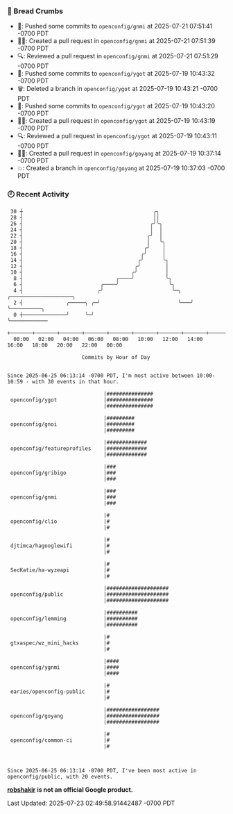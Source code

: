 ### 🍞 Bread Crumbs

 * 🚢: Pushed some commits to `openconfig/gnmi` at 2025-07-21 07:51:41 -0700 PDT
 * ✍🏼: Created a pull request in `openconfig/gnmi` at 2025-07-21 07:51:39 -0700 PDT
 * 🔍: Reviewed a pull request in  `openconfig/gnmi` at 2025-07-21 07:51:29 -0700 PDT
 * 🚢: Pushed some commits to `openconfig/ygot` at 2025-07-19 10:43:32 -0700 PDT
 * 🗑: Deleted a branch in `openconfig/ygot` at 2025-07-19 10:43:21 -0700 PDT
 * 🚢: Pushed some commits to `openconfig/ygot` at 2025-07-19 10:43:20 -0700 PDT
 * ✍🏼: Created a pull request in `openconfig/ygot` at 2025-07-19 10:43:19 -0700 PDT
 * 🔍: Reviewed a pull request in  `openconfig/ygot` at 2025-07-19 10:43:11 -0700 PDT
 * ✍🏼: Created a pull request in `openconfig/goyang` at 2025-07-19 10:37:14 -0700 PDT
 * 💥: Created a branch in `openconfig/goyang` at 2025-07-19 10:37:03 -0700 PDT

### 🕘 Recent Activity
```
 30 ┼                                          ╭╮
 28 ┤                                          ││
 26 ┤                                         ╭╯╰╮
 24 ┤                                         │  │
 22 ┤                                        ╭╯  │
 20 ┤                                        │   ╰╮
 18 ┤                                       ╭╯    │
 16 ┤                                      ╭╯     │
 14 ┤                                     ╭╯      ╰╮
 12 ┤                                    ╭╯        │
 10 ┤                                   ╭╯         │
  8 ┤                              ╭────╯          ╰╮
  6 ┤                         ╭────╯                ╰╮
  4 ┤                        ╭╯                      ╰─╮   ╭────────────────────╮
  2 ┤              ╭─────╮ ╭─╯                         ╰───╯                    ╰──────────╮
  0 ┼──────────────╯     ╰─╯                                                               ╰────────────
    +───────+───────+───────+───────+───────+───────+───────+───────+───────+───────+───────+───────+────
  00:00   02:00   04:00   06:00   08:00   10:00   12:00   14:00   16:00   18:00   20:00   22:00   00:00   

						Commits by Hour of Day


Since 2025-06-25 06:13:14 -0700 PDT, I'm most active between 10:00-10:59 - with 30 events in that hour.

```



```
                               |###############
 openconfig/ygot               |###############
                               |###############

                               |#########
 openconfig/gnoi               |#########
                               |#########

                               |#############
 openconfig/featureprofiles    |#############
                               |#############

                               |###
 openconfig/gribigo            |###
                               |###

                               |###
 openconfig/gnmi               |###
                               |###

                               |#
 openconfig/clio               |#
                               |#

                               |#
 djtimca/hagooglewifi          |#
                               |#

                               |#
 SecKatie/ha-wyzeapi           |#
                               |#

                               |####################
 openconfig/public             |####################
                               |####################

                               |##########
 openconfig/lemming            |##########
                               |##########

                               |#
 gtxaspec/wz_mini_hacks        |#
                               |#

                               |####
 openconfig/ygnmi              |####
                               |####

                               |#
 earies/openconfig-public      |#
                               |#

                               |#################
 openconfig/goyang             |#################
                               |#################

                               |#
 openconfig/common-ci          |#
                               |#



Since 2025-06-25 06:13:14 -0700 PDT, I've been most active in openconfig/public, with 20 events.

```
**[robshakir](mailto:robjs@google.com) is not an official Google product.**  


Last Updated: 2025-07-23 02:49:58.91442487 -0700 PDT
